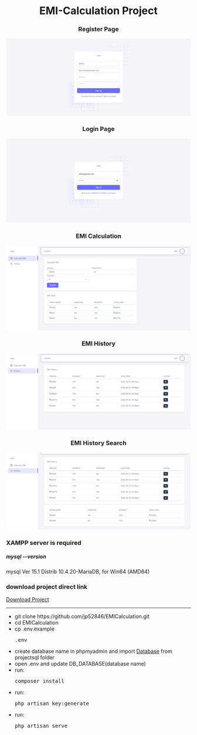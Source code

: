 <h1 align="center"> EMI-Calculation Project</h1>
<h3 align="center">Register Page</h3>
<p align="center"> <img src="https://github.com/jp52846/EMICalculation/blob/main/screenshorts/registerPage.png"> </p>

<h3 align="center">Login Page</h3>
<p align="center"> <img src="https://github.com/jp52846/EMICalculation/blob/main/screenshorts/loginPage.png"> </p>

<h3 align="center">EMI Calculation</h3>
<p align="center"> <img src="https://github.com/jp52846/EMICalculation/blob/main/screenshorts/EmiCalc.png"> </p>

<h3 align="center">EMI History</h3>
<p align="center"> <img src="https://github.com/jp52846/EMICalculation/blob/main/screenshorts/EmiHistory.png"> </p>

<h3 align="center">EMI History Search</h3>
<p align="center"> <img src="https://github.com/jp52846/EMICalculation/blob/main/screenshorts/EmiHistorySearch.png"> </p>


### XAMPP server is required
<h5>mysql --version</h5>
mysql  Ver 15.1 Distrib 10.4.20-MariaDB, for Win64 (AMD64)

### download project direct link
<a href="https://github.com/jp52846/EMICalculation/archive/refs/tags/PRE_REL.zip">Download Project</a>

<hr>
<ul>
    <li>git clone https://github.com/jp52846/EMICalculation.git</li>
    <li>cd EMICalculation</li>
    <li>cp .env.example <pre>.env</pre></li>
    <li>
        create database name in phpmyadmin and import <a href="https://github.com/jp52846/EMICalculation/blob/main/projectsql/emi_db.sql">Database</a> 
        from projectsql folder
    </li>
    <li>open .env and update DB_DATABASE(database name)</li>
    <li>run: <pre>composer install</pre></li>
    <li>run: <pre>php artisan key:generate</pre></li>
    <li>run: <pre>php artisan serve</pre></li>
</ul>
